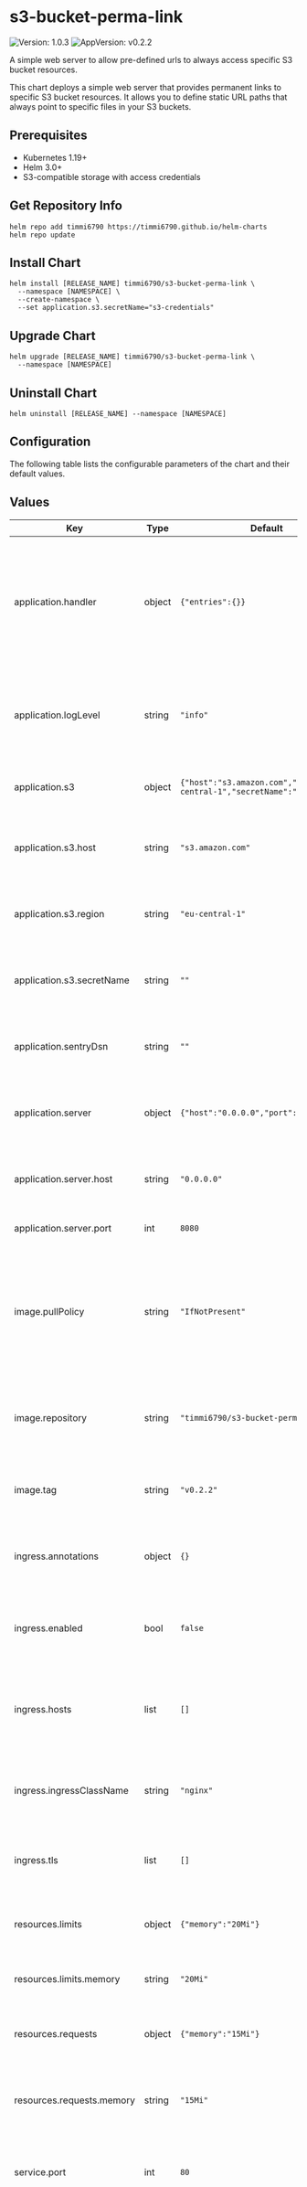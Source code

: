 # s3-bucket-perma-link

![Version: 1.0.3](https://img.shields.io/badge/Version-1.0.3-informational?style=flat-square) ![AppVersion: v0.2.2](https://img.shields.io/badge/AppVersion-v0.2.2-informational?style=flat-square)

A simple web server to allow pre-defined urls to always access specific S3 bucket resources.

This chart deploys a simple web server that provides permanent links to specific S3 bucket resources. It allows you to define static URL paths that always point to specific files in your S3 buckets.

## Prerequisites

- Kubernetes 1.19+
- Helm 3.0+
- S3-compatible storage with access credentials

## Get Repository Info

```shell
helm repo add timmi6790 https://timmi6790.github.io/helm-charts
helm repo update
```

## Install Chart

```shell
helm install [RELEASE_NAME] timmi6790/s3-bucket-perma-link \
  --namespace [NAMESPACE] \
  --create-namespace \
  --set application.s3.secretName="s3-credentials"
```

## Upgrade Chart

```shell
helm upgrade [RELEASE_NAME] timmi6790/s3-bucket-perma-link \
  --namespace [NAMESPACE]
```

## Uninstall Chart

```shell
helm uninstall [RELEASE_NAME] --namespace [NAMESPACE]
```

## Configuration

The following table lists the configurable parameters of the chart and their default values.

## Values

| Key | Type | Default | Description |
|-----|------|---------|-------------|
| application.handler | object | `{"entries":{}}` | Handler configuration defining static routes and their S3 mappings. Each key represents a URL path, and the value is a list of "bucket,file" pairs. Example: ```yaml handler:   entries:     myfile: ["bucket1,file.txt"]     mydir: ["bucket2,dir/index.html"] ``` @schema type: object @schema |
| application.logLevel | string | `"info"` | Log level for application output. Valid options: * `debug` – verbose internal logs * `info` – standard logs (default) * `warn` – warnings and important notices * `error` – critical errors only @schema enum: [debug, info, warn, error] @schema |
| application.s3 | object | `{"host":"s3.amazon.com","region":"eu-central-1","secretName":""}` | Configuration for connecting to an S3-compatible service. @schema additionalProperties: true @schema |
| application.s3.host | string | `"s3.amazon.com"` | S3-compatible API endpoint. Example: "https://s3.amazonaws.com" or "https://minio.yourdomain.com" @schema type: string @schema |
| application.s3.region | string | `"eu-central-1"` | AWS region or S3 region identifier. Used for authenticating with region-specific endpoints. @schema type: string @schema |
| application.s3.secretName | string | `""` | Name of an existing Kubernetes Secret containing S3 credentials. The secret must include `access_key` and `secret_key` fields. @schema type: string @schema |
| application.sentryDsn | string | `""` | Sentry DSN for error tracking and reporting. Leave empty to disable Sentry integration. @schema type: string @schema |
| application.server | object | `{"host":"0.0.0.0","port":8080}` | HTTP server configuration. Defines where the application listens for incoming connections. @schema additionalProperties: true @schema |
| application.server.host | string | `"0.0.0.0"` | Host address to bind the HTTP server. Typically `0.0.0.0` to listen on all network interfaces. @schema type: string @schema |
| application.server.port | int | `8080` | Port number the server listens on. Default is 8080. @schema type: integer @schema |
| image.pullPolicy | string | `"IfNotPresent"` | Kubernetes image pull policy. Determines when the image should be pulled from the registry. Valid options: * `Always` – pull image on every Pod start * `IfNotPresent` – use local image if available (recommended) * `Never` – never pull the image @schema enum: [Always, IfNotPresent, Never] @schema |
| image.repository | string | `"timmi6790/s3-bucket-perma-link"` | Container image repository where the application image is stored. Usually points to Docker Hub or a private registry. Example: ghcr.io/your-org/s3-bucket-perma-link @schema type: string @schema |
| image.tag | string | `"v0.2.2"` | Container image tag to deploy. Pin to a version for predictable deployments rather than using "latest". @schema type: string @schema |
| ingress.annotations | object | `{}` | Custom annotations for the Ingress resource. Useful for configuring ingress controllers (e.g., cert-manager, rate limits). @schema type: object @schema |
| ingress.enabled | bool | `false` | Enable or disable Kubernetes Ingress resource creation. Set to `true` to expose the service externally via Ingress. @schema type: boolean @schema |
| ingress.hosts | list | `[]` | List of host configurations for the Ingress. Each host defines rules for routing external traffic. Example: ```yaml hosts:   - host: s3.example.com     paths:       - path: /         pathType: Prefix ``` @schema type: array @schema |
| ingress.ingressClassName | string | `"nginx"` | Ingress class to use (e.g., "nginx", "traefik"). Should match your cluster’s ingress controller configuration. @schema type: string @schema |
| ingress.tls | list | `[]` | TLS configuration for securing ingress connections. Example: ```yaml tls:   - secretName: s3-cert     hosts:       - s3.example.com ``` @schema type: array @schema |
| resources.limits | object | `{"memory":"20Mi"}` | Resource limits define the maximum resources the container can use. @schema additionalProperties: true @schema |
| resources.limits.memory | string | `"20Mi"` | Maximum memory allocation for the container. Example: "128Mi", "512Mi" @schema type: string @schema |
| resources.requests | object | `{"memory":"15Mi"}` | Resource requests define the guaranteed resources reserved for the container. @schema additionalProperties: true @schema |
| resources.requests.memory | string | `"15Mi"` | Minimum memory requested by the container. Used by Kubernetes scheduler to plan pod placement. Example: "64Mi" @schema type: string @schema |
| service.port | int | `80` | Port that the Kubernetes Service will expose. Typically maps to `application.server.port`. @schema type: integer @schema |
| service.type | string | `"ClusterIP"` | Kubernetes Service type that exposes the application. Valid options: * `ClusterIP` – internal-only access within the cluster * `NodePort` – exposes service on a node port * `LoadBalancer` – creates an external load balancer @schema enum: [ClusterIP, NodePort, LoadBalancer] @schema |

## S3 Secret Configuration

Create a Kubernetes secret with your S3 credentials:

```bash
kubectl create secret generic s3-credentials \
  --namespace [NAMESPACE] \
  --from-literal=access_key='your-access-key' \
  --from-literal=secret_key='your-secret-key'
```

The secret must contain the following keys:
- `access_key`: Your S3 access key
- `secret_key`: Your S3 secret key

## Path Configuration

Define URL paths that map to S3 bucket files using the `application.handler.entries` configuration:

```yaml
application:
  handler:
    entries:
      # URL path -> ["bucket-name,path/to/file"]
      myfile:
        - "my-bucket,documents/file.pdf"
      report:
        - "reports-bucket,2024/annual-report.pdf"
```

With this configuration:
- `http://your-service/myfile` will serve `documents/file.pdf` from `my-bucket`
- `http://your-service/report` will serve `2024/annual-report.pdf` from `reports-bucket`

## Examples

### Minimal Configuration

```yaml
application:
  handler:
    entries:
      myfile:
        - "my-bucket,path/to/file.txt"

  s3:
    secretName: "s3-credentials"
    host: "s3.amazonaws.com"
    region: "us-east-1"
```

### With Custom S3 Endpoint (MinIO, etc.)

```yaml
application:
  handler:
    entries:
      data:
        - "data-bucket,exports/data.csv"
      backup:
        - "backup-bucket,latest/backup.tar.gz"

  s3:
    secretName: "s3-credentials"
    host: "minio.example.com:9000"
    region: "us-east-1"

resources:
  limits:
    memory: 30Mi
  requests:
    memory: 20Mi
```

### With Ingress and TLS

```yaml
application:
  handler:
    entries:
      report:
        - "reports-bucket,2024/report.pdf"
      data:
        - "data-bucket,exports/data.csv"

  s3:
    secretName: "s3-credentials"
    host: "s3.eu-central-1.amazonaws.com"
    region: "eu-central-1"

ingress:
  enabled: true
  ingressClassName: "nginx"
  annotations:
    cert-manager.io/cluster-issuer: "letsencrypt-prod"
    nginx.ingress.kubernetes.io/ssl-redirect: "true"
  hosts:
    - host: files.example.com
      paths:
        - path: /
          pathType: Prefix
  tls:
    - secretName: files-tls
      hosts:
        - files.example.com
```

### Advanced Configuration with Multiple Files

```yaml
application:
  logLevel: debug

  handler:
    entries:
      # Multiple files can be served from different buckets
      latest-report:
        - "company-reports,2024/q4-report.pdf"
      user-guide:
        - "documentation,guides/user-guide.pdf"
      api-docs:
        - "documentation,api/v2/openapi.yaml"
      backup:
        - "backups,daily/latest.tar.gz"

  s3:
    secretName: "s3-credentials"
    host: "s3.amazonaws.com"
    region: "us-east-1"

service:
  type: ClusterIP
  port: 80

resources:
  limits:
    memory: 25Mi
  requests:
    memory: 15Mi
```

## How It Works

1. The service receives a request at a defined path (e.g., `/myfile`)
2. It looks up the path in the `entries` configuration
3. It retrieves the corresponding file from the S3 bucket
4. The file is served directly to the client

This is useful for:
- Providing stable URLs to frequently changing S3 objects
- Creating short, memorable links to S3 resources
- Simplifying access to S3 files without exposing bucket structure

## Source Code

* <https://github.com/Timmi6790/s3-bucket-perma-link>

## Maintainers

| Name | Email | Url |
| ---- | ------ | --- |
| Timmi6790 | <contact@timmi6790.de> |  |

----------------------------------------------
Autogenerated from chart metadata using [helm-docs v1.14.2](https://github.com/norwoodj/helm-docs/releases/v1.14.2)

